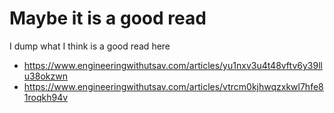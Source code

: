 # Maybe it is a good read

I dump what I think is a good read here

- https://www.engineeringwithutsav.com/articles/yu1nxv3u4t48vftv6y39llu38okzwn
- https://www.engineeringwithutsav.com/articles/vtrcm0kjhwqzxkwl7hfe81roqkh94v